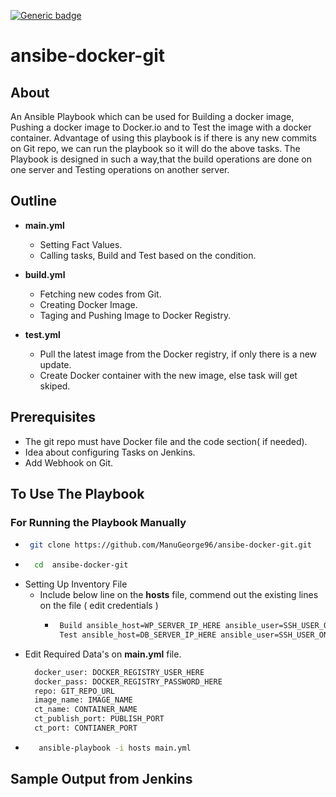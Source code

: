 [![Generic badge](https://img.shields.io/badge/BUILD-PASS-BLUE.svg)](https://shields.io/)

# ansibe-docker-git

## About

An Ansible Playbook which can be used for Building a docker image, Pushing a docker image to Docker.io and to Test the image with a docker container.
Advantage of using this playbook is if there is any new commits on Git repo, we can run the playbook so it will do the above tasks. The Playbook is designed in such a way,that the build operations are done on one server and Testing operations on another server.

## Outline

- <b>main.yml</b>
   - Setting Fact Values.
   - Calling tasks, Build and Test based on the condition.

- <b>build.yml</b>
   - Fetching new codes from Git.
   - Creating Docker Image.
   - Taging and Pushing Image to Docker Registry.
  
- <b>test.yml</b>
   - Pull the latest image from the Docker registry, if only there is a new update.
   - Create Docker container with the new image, else task will get skiped.

## Prerequisites

- The git repo must have Docker file and the code section( if needed).
- Idea about configuring Tasks on Jenkins.
- Add Webhook on Git.
 
## To Use The Playbook

### For Running the Playbook Manually

- ```sh
   git clone https://github.com/ManuGeorge96/ansibe-docker-git.git
  ```
- ```sh
    cd  ansibe-docker-git
  ```  
- Setting Up Inventory File
  -  Include below line on the <b>hosts</b> file, commend out the existing lines on the file ( edit credentials )
     - ```sh
        Build ansible_host=WP_SERVER_IP_HERE ansible_user=SSH_USER_ON_SERVER ansible_ssh_port=SSH_PORT ansible_ssh_private_key_file=PATH_TO_PRIVATE_KEY
        Test ansible_host=DB_SERVER_IP_HERE ansible_user=SSH_USER_ON_SERVER ansible_ssh_port=SSH_PORT ansible_ssh_private_key_file=PATH_TO_PRIVATE_KEY
       ```
- Edit Required Data's on <b>main.yml</b> file.
  ```sh
    docker_user: DOCKER_REGISTRY_USER_HERE
    docker_pass: DOCKER_REGISTRY_PASSWORD_HERE
    repo: GIT_REPO_URL
    image_name: IMAGE_NAME
    ct_name: CONTAINER_NAME
    ct_publish_port: PUBLISH_PORT
    ct_port: CONTIANER_PORT
  ```
- ```sh
     ansible-playbook -i hosts main.yml
  ```  
  
## Sample Output from Jenkins


